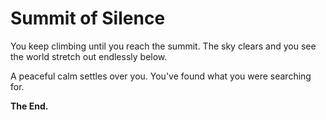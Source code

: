# Summit of Silence

You keep climbing until you reach the summit. The sky clears and you see the world stretch out endlessly below.

A peaceful calm settles over you. You've found what you were searching for.

**The End.**
